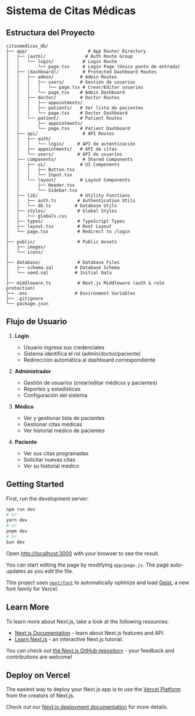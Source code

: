 # Sistema de Citas Médicas

## Estructura del Proyecto

```
citasmedicas_db/
├── app/                       # App Router Directory
│   ├── (auth)/               # Auth Route Group
│   │   └── login/           # Login Route
│   │       └── page.tsx     # Login Page (Único punto de entrada)
│   ├── (dashboard)/         # Protected Dashboard Routes
│   │   ├── admin/          # Admin Routes
│   │   │   ├── users/      # Gestión de usuarios
│   │   │   │   └── page.tsx # Crear/Editar usuarios
│   │   │   └── page.tsx    # Admin Dashboard
│   │   ├── doctor/         # Doctor Routes
│   │   │   ├── appointments/
│   │   │   ├── patients/   # Ver lista de pacientes
│   │   │   └── page.tsx    # Doctor Dashboard
│   │   └── patient/        # Patient Routes
│   │       ├── appointments/
│   │       └── page.tsx    # Patient Dashboard
│   ├── api/                 # API Routes
│   │   ├── auth/
│   │   │   └── login/     # API de autenticación
│   │   ├── appointments/   # API de citas
│   │   └── users/         # API de usuarios
│   ├── components/          # Shared Components
│   │   ├── ui/             # UI Components
│   │   │   ├── Button.tsx
│   │   │   └── Input.tsx
│   │   └── layout/         # Layout Components
│   │       ├── Header.tsx
│   │       └── Sidebar.tsx
│   ├── lib/                # Utility Functions
│   │   ├── auth.ts        # Authentication Utils
│   │   └── db.ts         # Database Utils
│   ├── styles/            # Global Styles
│   │   └── globals.css
│   ├── types/             # TypeScript Types
│   ├── layout.tsx         # Root Layout
│   └── page.tsx           # Redirect to /login
│
├── public/                # Public Assets
│   ├── images/
│   └── icons/
│
├── database/              # Database Files
│   ├── schema.sql        # Database Schema
│   └── seed.sql          # Initial Data
│
├── middleware.ts          # Next.js Middleware (auth & role protection)
├── .env                  # Environment Variables
├── .gitignore
└── package.json
```

## Flujo de Usuario

1. **Login**
   - Usuario ingresa sus credenciales
   - Sistema identifica el rol (admin/doctor/paciente)
   - Redirección automática al dashboard correspondiente

2. **Administrador**
   - Gestión de usuarios (crear/editar médicos y pacientes)
   - Reportes y estadísticas
   - Configuración del sistema

3. **Médico**
   - Ver y gestionar lista de pacientes
   - Gestionar citas médicas
   - Ver historial médico de pacientes

4. **Paciente**
   - Ver sus citas programadas
   - Solicitar nuevas citas
   - Ver su historial médico

## Getting Started

First, run the development server:

```bash
npm run dev
# or
yarn dev
# or
pnpm dev
# or
bun dev
```

Open [http://localhost:3000](http://localhost:3000) with your browser to see the result.

You can start editing the page by modifying `app/page.js`. The page auto-updates as you edit the file.

This project uses [`next/font`](https://nextjs.org/docs/app/building-your-application/optimizing/fonts) to automatically optimize and load [Geist](https://vercel.com/font), a new font family for Vercel.

## Learn More

To learn more about Next.js, take a look at the following resources:

- [Next.js Documentation](https://nextjs.org/docs) - learn about Next.js features and API.
- [Learn Next.js](https://nextjs.org/learn) - an interactive Next.js tutorial.

You can check out [the Next.js GitHub repository](https://github.com/vercel/next.js) - your feedback and contributions are welcome!

## Deploy on Vercel

The easiest way to deploy your Next.js app is to use the [Vercel Platform](https://vercel.com/new?utm_medium=default-template&filter=next.js&utm_source=create-next-app&utm_campaign=create-next-app-readme) from the creators of Next.js.

Check out our [Next.js deployment documentation](https://nextjs.org/docs/app/building-your-application/deploying) for more details.
